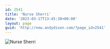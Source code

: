 ```yaml
---
id: 2541
title: 'Nurse Sherri'
date: '2023-03-17T13:45:30+00:00'
layout: page
guid: 'http://new.andydixon.com/?page_id=2541'
---
```


![Nurse Sherri](https://i0.wp.com/assets.g8x2.ldn.idrivee2-23.com/posters/Nurse%20Sherri%2001.jpg?w=1200&ssl=1 "Nurse Sherri")